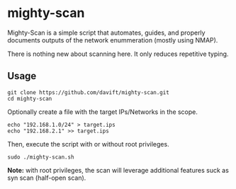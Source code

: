 # mighty-scan

Mighty-Scan is a simple script that automates, guides, and properly documents outputs of the network enummeration (mostly using NMAP).

There is nothing new about scanning here. It only reduces repetitive typing.

## Usage

```
git clone https://github.com/davift/mighty-scan.git
cd mighty-scan
```

Optionally create a file with the target IPs/Networks in the scope.

```
echo "192.168.1.0/24" > target.ips
echo "192.168.2.1" >> target.ips
```

Then, execute the script with or without root privileges.

```
sudo ./mighty-scan.sh
```

**Note:** with root privileges, the scan will leverage additional features suck as syn scan (half-open scan).

